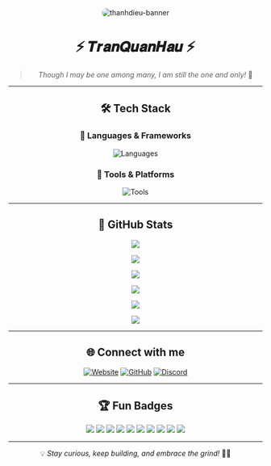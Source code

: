 <div align="center">

<img src="https://i.imgur.com/OiBucl2.png" alt="thanhdieu-banner" style="border-radius: 15px; animation: glow 2s infinite alternate;">

# ⚡ 𝑻𝒓𝒂𝒏𝑸𝒖𝒂𝒏𝑯𝒂𝒖 ⚡

> *Though I may be one among many, I am still the one and only!* 🚀

---

## 🛠 Tech Stack

### 🚀 Languages & Frameworks
![Languages](https://skillicons.dev/icons?i=python,php,js,lua,C++,C#,C,Html,&perline=8&theme=dark)

### 🔧 Tools & Platforms
![Tools](https://skillicons.dev/icons?i=github,vscode,git,mysql,termux&perline=6&theme=dark)

---

## 🚀 GitHub Stats
<p align="center">
  <img src="https://github-readme-stats.vercel.app/api?username=Quanhau2010&show_icons=true&hide=issues,contribs&theme=radical&hide_border=true&border_radius=10&count_private=true">
</p>
<p align="center">
  <img src="https://github-readme-streak-stats.herokuapp.com/?user=Quanhau2010&theme=radical&hide_border=true&border_radius=10">
</p>
<p align="center">
  <img src="https://github-readme-stats.vercel.app/api/top-langs/?username=Quanhau2010&layout=compact&theme=radical&hide_border=true&border_radius=10">
</p>
<p align="center">
  <img src="https://github-profile-trophy.vercel.app/?username=Quanhau2010Quanhau2010&theme=radical&no-bg=true&no-frame=true">
</p>
<p align="center">
  <img src="https://github-profile-summary-cards.vercel.app/api/cards/profile-details?username=Quanhau2010&theme=radical">
</p>
<p align="center">
  <img src="https://activity-graph.herokuapp.com/graph?username=Quanhau2010&theme=radical">
</p>

---

## 🌐 Connect with me

[![Website](https://img.shields.io/badge/🌎-Website-0D1117?style=for-the-badge&logo=firefox&logoColor=white)](https://keyherlyswar.x10.mx/)
[![GitHub](https://img.shields.io/badge/GitHub-100000?style=for-the-badge&logo=github&logoColor=white)](https://github.com/Quanhau2010)
[![Discord](https://img.shields.io/badge/Discord-5865F2?style=for-the-badge&logo=discord&logoColor=white)](https://discord.com/users/Quanhau2010)


---


## 🏆 Fun Badges
<p align="center">
  <img src="https://forthebadge.com/images/badges/made-with-python.svg">
  <img src="https://forthebadge.com/images/badges/powered-by-coffee.svg">
  <img src="https://forthebadge.com/images/badges/built-with-love.svg">
  <img src="https://forthebadge.com/images/badges/uses-brains.svg">
  <img src="https://forthebadge.com/images/badges/uses-bash.svg">
  <img src="https://forthebadge.com/images/badges/ctrl-c-ctrl-v.svg">
  <img src="https://forthebadge.com/images/badges/fixed-bugs.svg">
  <img src="https://forthebadge.com/images/badges/gluten-free.svg">
  <img src="https://forthebadge.com/images/badges/makes-people-smile.svg">
  <img src="https://forthebadge.com/images/badges/you-didnt-ask-for-this.svg">
</p>

---

💡 *Stay curious, keep building, and embrace the grind!* 🚀🔥
